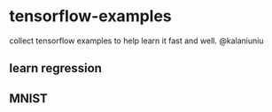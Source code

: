 # tensorflow-examples
collect tensorflow examples to help learn it fast and well.
@kalaniuniu

## learn regression

## MNIST